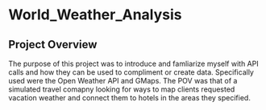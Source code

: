 # World_Weather_Analysis

## Project Overview
The purpose of this project was to introduce and famliarize myself with API calls and how they can be used to compliment or create data. Specifically used were the Open Weather API and GMaps.  The POV was that of a simulated travel comapny looking for ways to map clients requested vacation weather and connect them to hotels in the areas they specified.    
